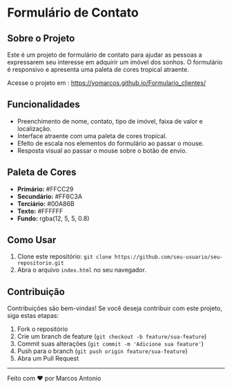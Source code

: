 #  Formulário de Contato


## Sobre o Projeto

Este é um projeto de formulário de contato para ajudar as pessoas a expressarem seu interesse em adquirir um imóvel dos sonhos. O formulário é responsivo e apresenta uma paleta de cores tropical atraente.

Acesse o projeto em : https://yomarcos.github.io/Formulario_clientes/

## Funcionalidades

- Preenchimento de nome, contato, tipo de imóvel, faixa de valor e localização.
- Interface atraente com uma paleta de cores tropical.
- Efeito de escala nos elementos do formulário ao passar o mouse.
- Resposta visual ao passar o mouse sobre o botão de envio.

## Paleta de Cores

- **Primário:** #FFCC29
- **Secundário:** #FF6C3A
- **Terciário:** #00A86B
- **Texto:** #FFFFFF
- **Fundo:** rgba(12, 5, 5, 0.8)


## Como Usar

1. Clone este repositório: `git clone https://github.com/seu-usuario/seu-repositorio.git`
2. Abra o arquivo `index.html` no seu navegador.

## Contribuição

Contribuições são bem-vindas! Se você deseja contribuir com este projeto, siga estas etapas:

1. Fork o repositório
2. Crie um branch de feature (`git checkout -b feature/sua-feature`)
3. Commit suas alterações (`git commit -m 'Adicione sua feature'`)
4. Push para o branch (`git push origin feature/sua-feature`)
5. Abra um Pull Request


---

Feito com ❤️ por Marcos Antonio
